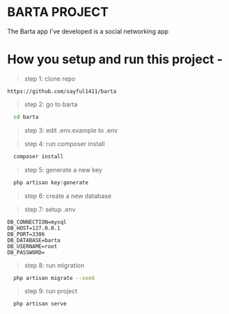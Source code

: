 
# BARTA PROJECT

The Barta app I've developed is a social networking app



# How you setup and run this project -

> step 1: clone repo 

    https://github.com/sayful1411/barta

> step 2: go to barta

```bash
  cd barta
  ``` 
  
>  step 3: edit .env.example to .env
   
> step 4: run composer install

```bash
  composer install
  ``` 
  
  > step 5: generate a new key
  
```bash
  php artisan key:generate
  ``` 
  
  >  step 6: create a new database 
  
  >  step 7: setup .env 
  
    DB_CONNECTION=mysql
    DB_HOST=127.0.0.1  
    DB_PORT=3306  
    DB_DATABASE=barta 
    DB_USERNAME=root 
    DB_PASSWORD=
    
  >  step 8: run migration 

```bash
  php artisan migrate --seed
  ``` 
  
  >  step 9: run project
  
```bash
  php artisan serve
  ``` 
